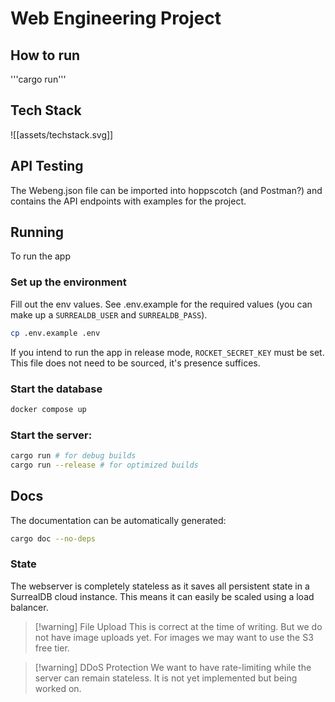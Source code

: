 # Web Engineering Project

## How to run
'''cargo run'''

## Tech Stack
![[assets/techstack.svg]]

## API Testing
The Webeng.json file can be imported into hoppscotch (and Postman?)
and contains the API endpoints with examples for the project.

## Running
To run the app
### Set up the environment
Fill out the env values. See .env.example for the required values (you can make
up a `SURREALDB_USER` and `SURREALDB_PASS`).
```sh
cp .env.example .env
```
If you intend to run the app in release mode, `ROCKET_SECRET_KEY` must be set.
This file does not need to be sourced, it's presence suffices.

### Start the database
```sh
docker compose up
```
### Start the server:
```sh
cargo run # for debug builds
cargo run --release # for optimized builds
```
## Docs
The documentation can be automatically generated:
```sh
cargo doc --no-deps
```

### State

The webserver is completely stateless as it saves all persistent state in
a SurrealDB cloud instance. This means it can easily be scaled using a load
balancer.

> [!warning] File Upload
> This is correct at the time of writing. But we do not have image uploads yet.
> For images we may want to use the S3 free tier.

> [!warning] DDoS Protection
> We want to have rate-limiting while the server can remain stateless.
> It is not yet implemented but being worked on.
